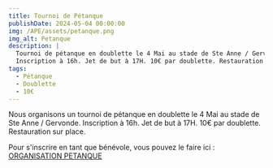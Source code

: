 ```yaml
---
title: Tournoi de Pétanque
publishDate: 2024-05-04 00:00:00
img: /APE/assets/petanque.png
img_alt: Petanque
description: |
  Tournoi de pétanque en doublette le 4 Mai au stade de Ste Anne / Gervonde.
  Inscription à 16h. Jet de but à 17H. 10€ par doublette. Restauration sur place.
tags:
  - Pétanque
  - Doublette
  - 10€
---
```

<p>
  Nous organisons un tournoi de pétanque en doublette le 4 Mai au stade de Ste Anne / Gervonde.
  Inscription à 16h. Jet de but à 17H. 10€ par doublette. Restauration sur place.
</p>
<p>
Pour s'inscrire en tant que bénévole, vous pouvez le faire ici : </br>
<a href="https://framadate.org/Dp6z1D9Zo3qxuCVg" target="_blank">ORGANISATION PETANQUE</a>
</p>
